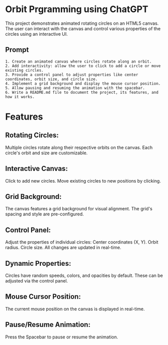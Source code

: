 # Orbit Prgramming using ChatGPT
This project demonstrates animated rotating circles on an HTML5 canvas. The user can interact with the canvas and control various properties of the circles using an interactive UI.

## Prompt
```
1. Create an animated canvas where circles rotate along an orbit.
2. Add interactivity: allow the user to click to add a circle or move existing circles.
3. Provide a control panel to adjust properties like center coordinates, orbit size, and circle size.
4. Implement a grid background and display the mouse cursor position.
5. Allow pausing and resuming the animation with the spacebar.
6. Write a README.md file to document the project, its features, and how it works.
```


# Features
## Rotating Circles:
Multiple circles rotate along their respective orbits on the canvas.
Each circle's orbit and size are customizable.

## Interactive Canvas:
Click to add new circles.
Move existing circles to new positions by clicking.

## Grid Background:
The canvas features a grid background for visual alignment.
The grid's spacing and style are pre-configured.

## Control Panel:
Adjust the properties of individual circles:
Center coordinates (X, Y).
Orbit radius.
Circle size.
All changes are updated in real-time.

## Dynamic Properties:
Circles have random speeds, colors, and opacities by default.
These can be adjusted via the control panel.

## Mouse Cursor Position:
The current mouse position on the canvas is displayed in real-time.

## Pause/Resume Animation:
Press the Spacebar to pause or resume the animation.

